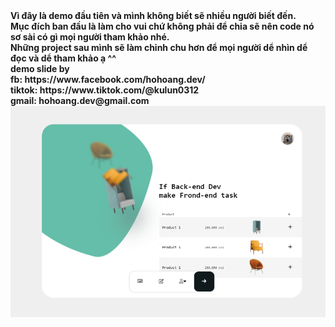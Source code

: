 <b>
Vì đây là demo đầu tiên và mình không biết sẽ nhiều người biết đến. <br />
Mục đích ban đầu là làm cho vui chứ không phải để chia sẽ nên code nó sơ sài có gì mọi người tham khảo nhé. <br/>
Những project sau mình sẽ làm chỉnh chu hơn để mọi người dể nhìn dể đọc và dể tham khảo ạ ^^
</b><br />
<b>
demo slide by<br />
fb: https://www.facebook.com/hohoang.dev/ <br />
tiktok: https://www.tiktok.com/@kulun0312 <br />
gmail: hohoang.dev@gmail.com <br />
<img src="Capture.PNG" />
